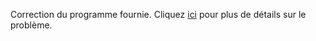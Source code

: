 Correction du programme fournie.
Cliquez [ici](https://www.france-ioi.org/algo/task.php?idChapter=643&iOrder=4) pour plus de détails sur le problème.
